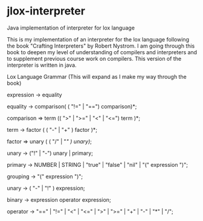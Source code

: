 # jlox-interpreter
Java implementation of interpreter for lox language

This is my implementation of an interpreter for the lox language
following the book "Crafting Interpreters" by Robert Nystrom.
I am going through this book to deepen my level of understanding of 
compilers and interpreters and to supplement previous course work
on compilers. This version of the interpreter is written in java.

Lox Language Grammar (This will expand as I make my way through the book)
 

expression -> equality

equality -> comparison( ( "!=" | "==") comparison)*;

comparison => term (( ">" | ">=" | "<" | "<=") term )*;

term -> factor ( ( "-" | "+" ) factor )*;

factor => unary ( ( "/" | "*" ) unary)*;

unary -> ("!" | "-") unary | primary;

primary -> NUMBER | STRING | "true" | "false" | "nil" | "(" expression ")";

grouping -> "(" expression ")";

unary -> ( "-" | "!" ) expression;

binary -> expression operator expression;

operator -> "==" | "!=" | "<" | "<=" | ">" | ">="
    | "+" | "-" | "*" | "/";
